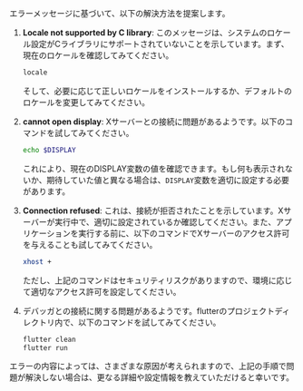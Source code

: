 エラーメッセージに基づいて、以下の解決方法を提案します。

1. **Locale not supported by C library**: このメッセージは、システムのロケール設定がCライブラリにサポートされていないことを示しています。まず、現在のロケールを確認してみてください。

   ```bash
   locale
   ```

   そして、必要に応じて正しいロケールをインストールするか、デフォルトのロケールを変更してみてください。

2. **cannot open display**: Xサーバーとの接続に問題があるようです。以下のコマンドを試してみてください。

   ```bash
   echo $DISPLAY
   ```

   これにより、現在のDISPLAY変数の値を確認できます。もし何も表示されないか、期待していた値と異なる場合は、`DISPLAY`変数を適切に設定する必要があります。

3. **Connection refused**: これは、接続が拒否されたことを示しています。Xサーバーが実行中で、適切に設定されているか確認してください。また、アプリケーションを実行する前に、以下のコマンドでXサーバーのアクセス許可を与えることも試してみてください。

   ```bash
   xhost +
   ```

   ただし、上記のコマンドはセキュリティリスクがありますので、環境に応じて適切なアクセス許可を設定してください。

4. デバッガとの接続に関する問題があるようです。flutterのプロジェクトディレクトリ内で、以下のコマンドを試してみてください。

   ```bash
   flutter clean
   flutter run
   ```

エラーの内容によっては、さまざまな原因が考えられますので、上記の手順で問題が解決しない場合は、更なる詳細や設定情報を教えていただけると幸いです。

